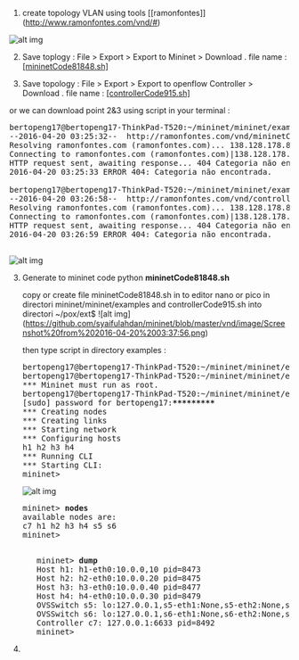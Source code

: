 

1. create topology VLAN using tools [[ramonfontes]] (http://www.ramonfontes.com/vnd/#)

![alt img](https://github.com/syaifulahdan/mininet/blob/master/vnd/image/Screenshot%20from%202016-04-20%2003:09:12.png)


2. Save toplogy : File > Export > Export to Mininet > Download .   file name : [[mininetCode81848.sh]](https://github.com/syaifulahdan/mininet/blob/master/vnd/create/createvlan1/mininetCode81848.sh)

3. Save topology : File > Export > Export to openflow Controller > Download .   file name : [[controllerCode915.sh]](https://github.com/syaifulahdan/mininet/blob/master/vnd/create/createvlan1/controllerCode915.sh)


or we can download point 2&3 using script in your terminal :
<pre>
bertopeng17@bertopeng17-ThinkPad-T520:~/mininet/mininet/examples$ <b>wget http://ramonfontes.com/vnd/mininetCode81848.sh</b>
--2016-04-20 03:25:32--  http://ramonfontes.com/vnd/mininetCode81848.sh
Resolving ramonfontes.com (ramonfontes.com)... 138.128.178.82
Connecting to ramonfontes.com (ramonfontes.com)|138.128.178.82|:80... connected.
HTTP request sent, awaiting response... 404 Categoria não encontrada
2016-04-20 03:25:33 ERROR 404: Categoria não encontrada.

bertopeng17@bertopeng17-ThinkPad-T520:~/mininet/mininet/examples$ <b>wget http://ramonfontes.com/vnd/controllerCode915.sh</b>
--2016-04-20 03:26:58--  http://ramonfontes.com/vnd/controllerCode915.sh
Resolving ramonfontes.com (ramonfontes.com)... 138.128.178.82
Connecting to ramonfontes.com (ramonfontes.com)|138.128.178.82|:80... connected.
HTTP request sent, awaiting response... 404 Categoria não encontrada
2016-04-20 03:26:59 ERROR 404: Categoria não encontrada.

</pre>

![alt img](https://github.com/syaifulahdan/mininet/blob/master/vnd/image/Screenshot%20from%202016-04-20%2003:29:35.png)


3. Generate to mininet code python <b>mininetCode81848.sh</b>

   copy or create file mininetCode81848.sh in to editor nano or pico in directori mininet/mininet/examples and controllerCode915.sh into directori ~/pox/ext$
   ![alt img] (https://github.com/syaifulahdan/mininet/blob/master/vnd/image/Screenshot%20from%202016-04-20%2003:37:56.png)
   
   then type script in directory examples : 
   <pre>
   bertopeng17@bertopeng17-ThinkPad-T520:~/mininet/mininet/examples$ <b>chmod +x mininetCode81848.sh </b>
   bertopeng17@bertopeng17-ThinkPad-T520:~/mininet/mininet/examples$ <b>./mininetCode81848.sh </b>
   *** Mininet must run as root.
   bertopeng17@bertopeng17-ThinkPad-T520:~/mininet/mininet/examples$ sudo ./mininetCode81848.sh 
   [sudo] password for bertopeng17:<b>*********</b> 
   *** Creating nodes
   *** Creating links
   *** Starting network
   *** Configuring hosts
   h1 h2 h3 h4 
   *** Running CLI
   *** Starting CLI:
   mininet> 
   </pre>
   
   ![alt img](https://github.com/syaifulahdan/mininet/blob/master/vnd/image/Screenshot%20from%202016-04-20%2003:41:02.png)

   <pre>
   mininet> <b>nodes</b>
   available nodes are: 
   c7 h1 h2 h3 h4 s5 s6
   mininet> 

   </pre>
   
   <pre>
      mininet> <b>dump</b>
      Host h1: h1-eth0:10.0.0,10 pid=8473 
      Host h2: h2-eth0:10.0.0.20 pid=8475 
      Host h3: h3-eth0:10.0.0.40 pid=8477 
      Host h4: h4-eth0:10.0.0.30 pid=8479 
      OVSSwitch s5: lo:127.0.0.1,s5-eth1:None,s5-eth2:None,s5-eth3:None pid=8484
      OVSSwitch s6: lo:127.0.0.1,s6-eth1:None,s6-eth2:None,s6-eth3:None pid=8487 
      Controller c7: 127.0.0.1:6633 pid=8492
      mininet> 
   </pre>
4. 
